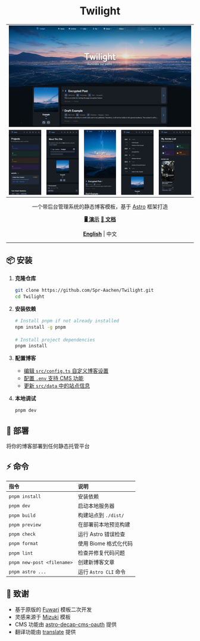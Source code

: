<div align = "center">

# Twilight

<table style="width: 100%; table-layout: fixed;">
   <tr>
      <td colspan="5"><img alt="Desktop" src="image/Desktop.jpg" style="max-width: 100%;"></td>
   </tr>
   <tr>
      <td><img alt="Mobile_4" src="image/Mobile_4.jpg" style="max-width: 100%;"></td>
      <td><img alt="Mobile_2" src="image/Mobile_2.jpg" style="max-width: 100%;"></td>
      <td><img alt="Mobile_1" src="image/Mobile_1.jpg" style="max-width: 100%;"></td>
      <td><img alt="Mobile_3" src="image/Mobile_3.jpg" style="max-width: 100%;"></td>
      <td><img alt="Mobile_5" src="image/Mobile_5.jpg" style="max-width: 100%;"></td>
   </tr>
</table>

一个带后台管理系统的静态博客模板，基于 [Astro](https://astro.build) 框架打造

[**🖥️ 演示**](https://twilight.spr-aachen.com)
[**📝 文档**](https://docs.twilight.spr-aachen.com)

[**English**](../README.md) | 中文

</div>

---

## 📦 安装

1. **克隆仓库**
   ```bash
   git clone https://github.com/Spr-Aachen/Twilight.git
   cd Twilight
   ```

2. **安装依赖**
   ```bash
   # Install pnpm if not already installed
   npm install -g pnpm
   
   # Install project dependencies
   pnpm install
   ```

3. **配置博客**
   - [编辑 `src/config.ts` 自定义博客设置](https://docs.twilight.spr-aachen.com/config/core)
   - [配置 `.env` 支持 CMS 功能](https://docs.twilight.spr-aachen.com/config/cms)
   - [更新 `src/data` 中的站点信息](https://docs.twilight.spr-aachen.com/config/data)

4. **本地调试**
   ```bash
   pnpm dev
   ```


## 🚀 部署

将你的博客部署到任何静态托管平台


## ⚡ 命令

| 指令                       | 说明                      |
|:---------------------------|:-------------------------|
| `pnpm install`             | 安装依赖                  |
| `pnpm dev`                 | 启动本地服务器             |
| `pnpm build`               | 构建站点到 `./dist/`      |
| `pnpm preview`             | 在部署前本地预览构建       |
| `pnpm check`               | 运行 Astro 错误检查       |
| `pnpm format`              | 使用 Biome 格式化代码      |
| `pnpm lint`                | 检查并修复代码问题         |
| `pnpm new-post <filename>` | 创建新博客文章             |
| `pnpm astro ...`           | 运行 `Astro CLI` 命令     |


## 🙏 致谢

- 基于原版的 [Fuwari](https://github.com/saicaca/fuwari) 模板二次开发
- 灵感来源于 [Mizuki](https://github.com/matsuzaka-yuki/Mizuki) 模板
- CMS 功能由 [astro-decap-cms-oauth](https://github.com/dorukgezici/astro-decap-cms-oauth) 提供
- 翻译功能由 [translate](https://gitee.com/mail_osc/translate) 提供